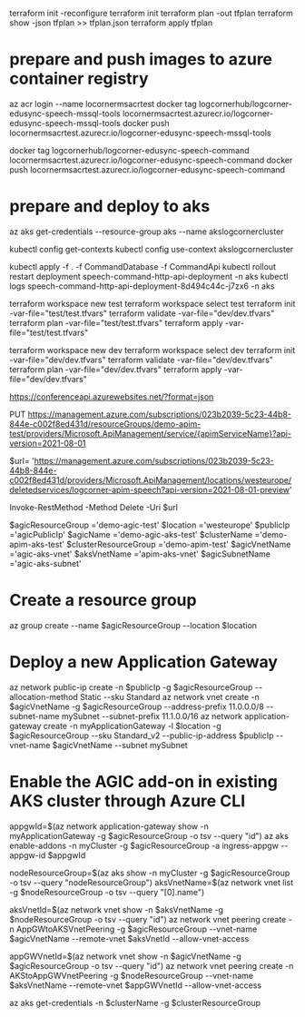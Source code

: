 terraform init -reconfigure
terraform init
terraform plan -out tfplan
terraform show -json tfplan >> tfplan.json
terraform apply  tfplan




# prepare and push images to azure container registry
az acr login --name locornermsacrtest
docker tag logcornerhub/logcorner-edusync-speech-mssql-tools locornermsacrtest.azurecr.io/logcorner-edusync-speech-mssql-tools
docker push locornermsacrtest.azurecr.io/logcorner-edusync-speech-mssql-tools

docker tag logcornerhub/logcorner-edusync-speech-command  locornermsacrtest.azurecr.io/logcorner-edusync-speech-command
docker push locornermsacrtest.azurecr.io/logcorner-edusync-speech-command


# prepare and deploy to aks

az aks get-credentials --resource-group aks --name akslogcornercluster

kubectl config get-contexts 
kubectl config use-context  akslogcornercluster 

kubectl apply -f . -f CommandDatabase  -f CommandApi
kubectl rollout restart deployment speech-command-http-api-deployment -n aks
kubectl logs speech-command-http-api-deployment-8d494c44c-j7zx6 -n aks




 terraform workspace new test
 terraform workspace select test
 terraform init -var-file="test/test.tfvars"
 terraform validate -var-file="dev/dev.tfvars"
 terraform plan -var-file="test/test.tfvars"
 terraform apply -var-file="test/test.tfvars"


 terraform workspace new dev
 terraform workspace select dev
 terraform init -var-file="dev/dev.tfvars"
 terraform validate -var-file="dev/dev.tfvars"
 terraform plan -var-file="dev/dev.tfvars"
 terraform apply -var-file="dev/dev.tfvars"

https://conferenceapi.azurewebsites.net/?format=json

PUT
https://management.azure.com/subscriptions/023b2039-5c23-44b8-844e-c002f8ed431d/resourceGroups/demo-apim-test/providers/Microsoft.ApiManagement/service/{apimServiceName}?api-version=2021-08-01

$url= 'https://management.azure.com/subscriptions/023b2039-5c23-44b8-844e-c002f8ed431d/providers/Microsoft.ApiManagement/locations/westeurope/deletedservices/logcorner-apim-speech?api-version=2021-08-01-preview'


Invoke-RestMethod -Method Delete -Uri $url



$agicResourceGroup ='demo-agic-test'
$location ='westeurope'
$publicIp ='agicPublicIp'
$agicName ='demo-agic-aks-test'
$clusterName ='demo-apim-aks-test'
$clusterResourceGroup ='demo-apim-test'
$agicVnetName ='agic-aks-vnet'
$aksVnetName ='apim-aks-vnet'
$agicSubnetName ='agic-aks-subnet'

# Create a resource group
az group create --name $agicResourceGroup --location $location

# Deploy a new Application Gateway

az network public-ip create -n $publicIp -g $agicResourceGroup --allocation-method Static --sku Standard
az network vnet create -n $agicVnetName -g $agicResourceGroup --address-prefix 11.0.0.0/8 --subnet-name mySubnet --subnet-prefix 11.1.0.0/16 
az network application-gateway create -n myApplicationGateway -l $location -g $agicResourceGroup --sku Standard_v2 --public-ip-address $publicIp --vnet-name $agicVnetName --subnet mySubnet

# Enable the AGIC add-on in existing AKS cluster through Azure CLI
appgwId=$(az network application-gateway show -n myApplicationGateway -g $agicResourceGroup -o tsv --query "id") 
az aks enable-addons -n myCluster -g $agicResourceGroup -a ingress-appgw --appgw-id $appgwId


nodeResourceGroup=$(az aks show -n myCluster -g $agicResourceGroup -o tsv --query "nodeResourceGroup")
aksVnetName=$(az network vnet list -g $nodeResourceGroup -o tsv --query "[0].name")

aksVnetId=$(az network vnet show -n $aksVnetName -g $nodeResourceGroup -o tsv --query "id")
az network vnet peering create -n AppGWtoAKSVnetPeering -g $agicResourceGroup --vnet-name $agicVnetName --remote-vnet $aksVnetId --allow-vnet-access

appGWVnetId=$(az network vnet show -n $agicVnetName -g $agicResourceGroup -o tsv --query "id")
az network vnet peering create -n AKStoAppGWVnetPeering -g $nodeResourceGroup --vnet-name $aksVnetName --remote-vnet $appGWVnetId --allow-vnet-access

az aks get-credentials -n $clusterName -g $clusterResourceGroup 